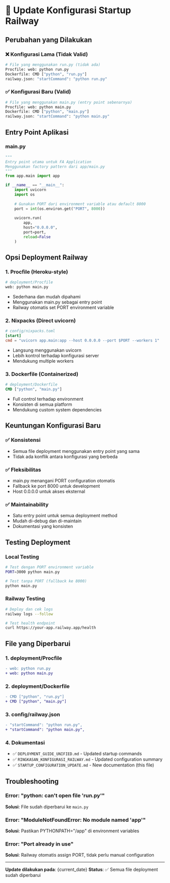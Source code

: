 # 🔄 Update Konfigurasi Startup Railway

## Perubahan yang Dilakukan

### ❌ Konfigurasi Lama (Tidak Valid)
```bash
# File yang menggunakan run.py (tidak ada)
Procfile: web: python run.py
Dockerfile: CMD ["python", "run.py"]
railway.json: "startCommand": "python run.py"
```

### ✅ Konfigurasi Baru (Valid)
```bash
# File yang menggunakan main.py (entry point sebenarnya)
Procfile: web: python main.py
Dockerfile: CMD ["python", "main.py"]
railway.json: "startCommand": "python main.py"
```

## Entry Point Aplikasi

### main.py
```python
"""
Entry point utama untuk FA Application
Menggunakan factory pattern dari app/main.py
"""
from app.main import app

if __name__ == "__main__":
    import uvicorn
    import os
    
    # Gunakan PORT dari environment variable atau default 8000
    port = int(os.environ.get("PORT", 8000))
    
    uvicorn.run(
        app,
        host="0.0.0.0",
        port=port,
        reload=False
    )
```

## Opsi Deployment Railway

### 1. Procfile (Heroku-style)
```bash
# deployment/Procfile
web: python main.py
```
- Sederhana dan mudah dipahami
- Menggunakan main.py sebagai entry point
- Railway otomatis set PORT environment variable

### 2. Nixpacks (Direct uvicorn)
```toml
# config/nixpacks.toml
[start]
cmd = "uvicorn app.main:app --host 0.0.0.0 --port $PORT --workers 1"
```
- Langsung menggunakan uvicorn
- Lebih kontrol terhadap konfigurasi server
- Mendukung multiple workers

### 3. Dockerfile (Containerized)
```dockerfile
# deployment/Dockerfile
CMD ["python", "main.py"]
```
- Full control terhadap environment
- Konsisten di semua platform
- Mendukung custom system dependencies

## Keuntungan Konfigurasi Baru

### ✅ Konsistensi
- Semua file deployment menggunakan entry point yang sama
- Tidak ada konflik antara konfigurasi yang berbeda

### ✅ Fleksibilitas
- main.py menangani PORT configuration otomatis
- Fallback ke port 8000 untuk development
- Host 0.0.0.0 untuk akses eksternal

### ✅ Maintainability
- Satu entry point untuk semua deployment method
- Mudah di-debug dan di-maintain
- Dokumentasi yang konsisten

## Testing Deployment

### Local Testing
```bash
# Test dengan PORT environment variable
PORT=3000 python main.py

# Test tanpa PORT (fallback ke 8000)
python main.py
```

### Railway Testing
```bash
# Deploy dan cek logs
railway logs --follow

# Test health endpoint
curl https://your-app.railway.app/health
```

## File yang Diperbarui

### 1. deployment/Procfile
```diff
- web: python run.py
+ web: python main.py
```

### 2. deployment/Dockerfile
```diff
- CMD ["python", "run.py"]
+ CMD ["python", "main.py"]
```

### 3. config/railway.json
```diff
- "startCommand": "python run.py",
+ "startCommand": "python main.py",
```

### 4. Dokumentasi
- ✅ `DEPLOYMENT_GUIDE_UNIFIED.md` - Updated startup commands
- ✅ `RINGKASAN_KONFIGURASI_RAILWAY.md` - Updated configuration summary
- ✅ `STARTUP_CONFIGURATION_UPDATE.md` - New documentation (this file)

## Troubleshooting

### Error: "python: can't open file 'run.py'"
**Solusi**: File sudah diperbarui ke `main.py`

### Error: "ModuleNotFoundError: No module named 'app'"
**Solusi**: Pastikan PYTHONPATH="/app" di environment variables

### Error: "Port already in use"
**Solusi**: Railway otomatis assign PORT, tidak perlu manual configuration

---
**Update dilakukan pada**: {current_date}
**Status**: ✅ Semua file deployment sudah diperbarui
